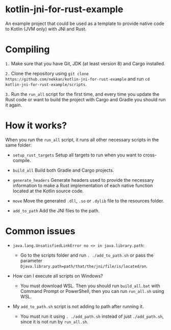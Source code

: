 # kotlin-jni-for-rust-example

An example project that could be used as a template to provide native code to Kotlin (JVM only)
with JNI and Rust.

# Compiling

`1.` Make sure that you have Git, JDK (at least version 8) and Cargo installed.

`2.` Clone the repository using `git clone https://github.com/nekkan/kotlin-jni-for-rust-example`
and run `cd kotlin-jni-for-rust-example/scripts`.

`3.` Run the `run_all` script for the first time, and every time you update the Rust code or want to build the project
with Cargo and Gradle you should run it again.

# How it works?

When you run the `run_all` script, it runs all other necessary scripts in the same folder:

* `setup_rust_targets` Setup all targets to run when you want to cross-compile.

* `build_all` Build both Gradle and Cargo projects.

* `generate_headers` Generate headers used to provide the necessary information to make a Rust implementation of each
  native function located at the Kotlin source code.

* `move` Move the generated `.dll`, `.so` or `.dylib` file to the resources folder.

* `add_to_path` Add the JNI files to the path.

# Common issues

* `java.lang.UnsatisfiedLinkError no <> in java.library.path`:
  - Go to the scripts folder and run `. ./add_to_path.sh` or pass the parameter
    `Djava.library.path=path/that/the/jni/file/is/located/on`.

* How can I execute all scripts on Windows?
  - You must download WSL. Then you should run `build_all.bat` with Command Prompt or PowerShell, then you can
    run `run_all.sh` using WSL.

* My `add_to_path.sh` script is not adding to path after running it.
  - You must run it using `. ./add_path.sh` instead of just `./add_path.sh`, since it is not run by `run_all.sh`.